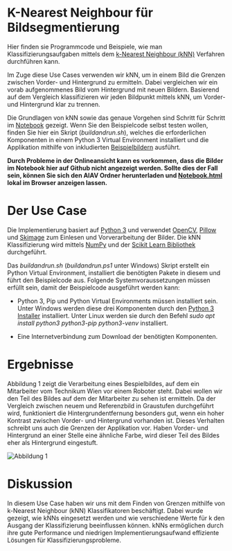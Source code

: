 # K-Nearest Neighbour für Bildsegmentierung

Hier finden sie Programmcode und Beispiele, wie man Klassifizierungsaufgaben mittels dem [k-Nearest Neighbour (kNN)](https://cs.nyu.edu/~roweis/papers/ncanips.pdf) Verfahren durchführen kann.

Im Zuge diese Use Cases verwenden wir kNN, um in einem Bild die Grenzen zwischen Vorder- und Hintergrund zu ermitteln. Dabei vergleichen wir ein vorab aufgenommenes Bild vom Hintergrund mit neuen Bildern. Basierend auf dem Vergleich klassifizieren wir jeden Bildpunkt mittels kNN, um Vorder- und Hintergrund klar zu trennen.

Die Grundlagen von kNN sowie das genaue Vorgehen sind Schritt für Schritt im [Notebook](./Notebook.ipynb) gezeigt. Wenn Sie den Beispielcode selbst testen wollen, finden Sie hier ein Skript (*buildandrun.sh*), welches die erforderlichen Komponenten in einem Python 3 Virtual Environment installiert und die Applikation mithilfe von inkludierten [Beispielbildern](./testImages) ausführt.

__Durch Probleme in der Onlineansicht kann es vorkommen, dass die Bilder im Notebook hier auf Github nicht angezeigt werden. Sollte dies der Fall sein, können Sie sich den AIAV Ordner herunterladen und [Notebook.html](Notebook.html) lokal im Browser anzeigen lassen.__


# Der Use Case

Die Implementierung basiert auf [Python 3](https://docs.python.org/3/) und verwendet [OpenCV](https://opencv.org/), [Pillow](https://pillow.readthedocs.io/en/stable/) und [Skimage](https://scikit-image.org/) zum Einlesen und Vorverarbeitung der Bilder. Die kNN Klassifizierung wird mittels [NumPy](https://numpy.org/) und der [Scikit Learn Bibliothek](https://scikit-learn.org/stable/) durchgeführt.

Das *buildandrun.sh* (*buildandrun.ps1* unter Windows) Skript erstellt ein Python Virtual Environment, installiert die benötigten Pakete in diesem und führt den Beispielcode aus. Folgende Systemvoraussetzungen müssen erfüllt sein, damit der Beispielcode ausgeführt werden kann:

- Python 3, Pip und Python Virtual Environments müssen installiert sein. Unter Windows werden diese drei Komponenten durch den [Python 3 Installer](https://www.python.org/downloads/windows/) installiert. Unter Linux werden sie durch den  Befehl *sudo apt install python3 python3-pip python3-venv* installiert.

- Eine Internetverbindung zum Download der benötigten Komponenten.


# Ergebnisse

Abbildung 1 zeigt die Verarbeitung eines Bespielbildes, auf dem ein Mitarbeiter vom Technikum Wien vor einem Roboter steht. Dabei wollen wir den Teil des Bildes auf dem der Mitarbeiter zu sehen ist ermitteln. Da der Vergleich zwischen neuem und Referenzbild in Graustufen durchgeführt wird, funktioniert die Hintergrundentfernung besonders gut, wenn ein hoher Kontrast zwischen Vorder- und Hintergrund vorhanden ist. Dieses Verhalten schreibt uns auch die Grenzen der Applikation vor. Haben Vorder- und Hintergrund an einer Stelle eine ähnliche Farbe, wird dieser Teil des Bildes eher als Hintergrund eingestuft.

![Abbildung 1](images/Abbildung3Pipeline.png)


# Diskussion

In diesem Use Case haben wir uns mit dem Finden von Grenzen mithilfe von k-Nearest Neighbour (kNN) Klassifikatoren beschäftigt. Dabei wurde gezeigt, wie kNNs eingesetzt werden und wie verschiedene Werte für k den Ausgang der Klassifizierung beeinflussen können. kNNs ermöglichen durch ihre gute Performance und niedrigen Implementierungsaufwand effiziente Lösungen für Klassifizierungsprobleme.

